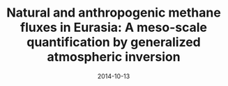 ---
title: "<b>Natural and anthropogenic methane fluxes in Eurasia: A meso-scale quantification by generalized atmospheric inversion</b>"
collection: publications
permalink: /publication/2014-10-13-Berchet
date: 2014-10-13
year: 2014
venue: 'Biogeosciences'
paperurl: 'https://doi.org/doi:10.5194/bgd-11-14587-2014'
citation: '<b>15</b> - Berchet A., Pison I., Chevallier F., Paris J.-D., Bousquet P. et al., <b>Natural and anthropogenic methane fluxes in Eurasia: A meso-scale quantification by generalized atmospheric inversion</b>, Biogeosciences, 11, 14587-14637, 2014. <a href="https://doi.org/doi:10.5194/bgd-11-14587-2014">doi:10.5194/bgd-11-14587-2014</a> (cited 3 times)

'
---